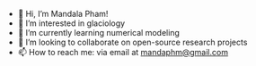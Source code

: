 - 👋 Hi, I’m Mandala Pham!
- 👀 I’m interested in glaciology
- 🌱 I’m currently learning numerical modeling
- 💞️ I’m looking to collaborate on open-source research projects
- 📫 How to reach me: via email at mandaphm@gmail.com
